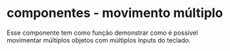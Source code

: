 <h1>componentes - movimento múltiplo</h1>

Esse componente tem como função demonstrar como é possível 
movimentar múltiplos objetos com múltiplos inputs do teclado.